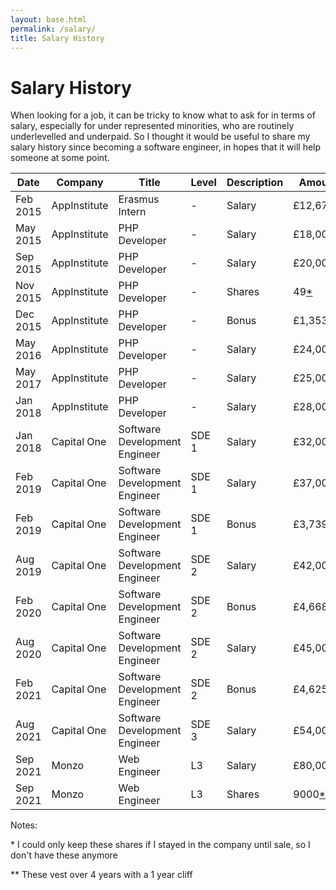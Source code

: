 ```yaml
---
layout: base.html
permalink: /salary/
title: Salary History
---
```


# Salary History

When looking for a job, it can be tricky to know what to ask for in terms of salary, especially for under represented minorities, who are routinely underlevelled and underpaid. So I thought it would be useful to share my salary history since becoming a software engineer, in hopes that it will help someone at some point.

| Date | Company | Title | Level | Description | Amount |
| --- | --- | --- | --- | --- | --- |
| Feb 2015 | AppInstitute | Erasmus Intern | - | Salary | £12,675 |
| May 2015 | AppInstitute | PHP Developer | - | Salary | £18,000 |
| Sep 2015 | AppInstitute | PHP Developer | - | Salary | £20,000 |
| Nov 2015 | AppInstitute | PHP Developer | - | Shares | 49[*](#appinst-shares) |
| Dec 2015 | AppInstitute | PHP Developer | - | Bonus | £1,353 |
| May 2016 | AppInstitute | PHP Developer | - | Salary | £24,000 |
| May 2017 | AppInstitute | PHP Developer | - | Salary | £25,000 |
| Jan 2018 | AppInstitute | PHP Developer | - | Salary | £28,000 |
| Jan 2018 | Capital One  | Software Development Engineer | SDE 1 | Salary | £32,000 |
| Feb 2019 | Capital One | Software Development Engineer | SDE 1 | Salary | £37,000 |
| Feb 2019 | Capital One | Software Development Engineer | SDE 1 | Bonus | £3,739.32 |
| Aug 2019 | Capital One | Software Development Engineer | SDE 2 | Salary | £42,000 |
| Feb 2020 | Capital One | Software Development Engineer | SDE 2 | Bonus | £4,668.77 |
| Aug 2020 | Capital One | Software Development Engineer | SDE 2 | Salary | £45,000 |
| Feb 2021 | Capital One | Software Development Engineer | SDE 2 | Bonus | £4,625.00 |
| Aug 2021 | Capital One | Software Development Engineer | SDE 3 | Salary | £54,000 |
| Sep 2021 | Monzo | Web Engineer | L3 | Salary | £80,000 |
| Sep 2021 | Monzo | Web Engineer | L3 | Shares | 9000[**](#monzo-shares) |

Notes:
<p id="appinst-shares">* I could only keep these shares if I stayed in the company until sale, so I don't have these anymore</p>
<p id="monzo-shares">** These vest over 4 years with a 1 year cliff</p>
